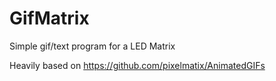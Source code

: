 # GifMatrix
Simple gif/text program for a LED Matrix

Heavily based on https://github.com/pixelmatix/AnimatedGIFs

